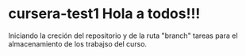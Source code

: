 # cursera-test1 Hola a todos!!!
Iniciando la creción del repositorio y de la ruta "branch" tareas para el almacenamiento de los trabajso del curso.
